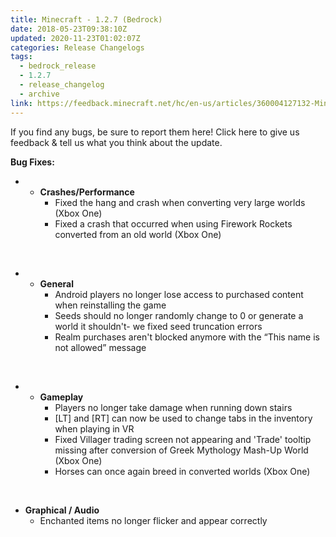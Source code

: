 ```yaml
---
title: Minecraft - 1.2.7 (Bedrock)
date: 2018-05-23T09:38:10Z
updated: 2020-11-23T01:02:07Z
categories: Release Changelogs
tags:
  - bedrock_release
  - 1.2.7
  - release_changelog
  - archive
link: https://feedback.minecraft.net/hc/en-us/articles/360004127132-Minecraft-1-2-7-Bedrock
---
```


If you find any bugs, be sure to report them here! Click here to give us feedback & tell us what you think about the update.

  
**Bug Fixes:**

- - **Crashes/Performance**
    - Fixed the hang and crash when converting very large worlds (Xbox One)
    - Fixed a crash that occurred when using Firework Rockets converted from an old world (Xbox One)

 

- - **General**
    - Android players no longer lose access to purchased content when reinstalling the game
    - Seeds should no longer randomly change to 0 or generate a world it shouldn't- we fixed seed truncation errors
    - Realm purchases aren't blocked anymore with the “This name is not allowed” message

 

- - **Gameplay**
    - Players no longer take damage when running down stairs
    - \[LT\] and \[RT\] can now be used to change tabs in the inventory when playing in VR
    - Fixed Villager trading screen not appearing and 'Trade' tooltip missing after conversion of Greek Mythology Mash-Up World (Xbox One)
    - Horses can once again breed in converted worlds (Xbox One)

 

- **Graphical / Audio**
  - Enchanted items no longer flicker and appear correctly
